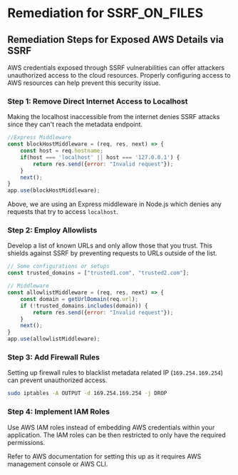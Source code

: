 # Remediation for SSRF_ON_FILES

## Remediation Steps for Exposed AWS Details via SSRF

AWS credentials exposed through SSRF vulnerabilities can offer attackers unauthorized access to the cloud resources. Properly configuring access to AWS resources can help prevent this security issue.

### Step 1: Remove Direct Internet Access to Localhost

Making the localhost inaccessible from the internet denies SSRF attacks since they can't reach the metadata endpoint.

```javascript
//Express Middleware
const blockHostMiddleware = (req, res, next) => {
    const host = req.hostname;
    if(host === 'localhost' || host === '127.0.0.1') {
        return res.send({error: "Invalid request"});
    }
    next();
}
app.use(blockHostMiddleware);
```

Above, we are using an Express middleware in Node.js which denies any requests that try to access `localhost`.

### Step 2: Employ Allowlists

Develop a list of known URLs and only allow those that you trust. This shields against SSRF by preventing requests to URLs outside of the list.

```javascript
// Some configurations or setups 
const trusted_domains = ["trusted1.com", "trusted2.com"];

// Middleware
const allowlistMiddleware = (req, res, next) => {
    const domain = getUrlDomain(req.url);
    if (!trusted_domains.includes(domain)) {
        return res.send({error: "Invalid request"});
    }
    next();
}
app.use(allowlistMiddleware);
``` 

### Step 3: Add Firewall Rules

Setting up firewall rules to blacklist metadata related IP (`169.254.169.254`) can prevent unauthorized access.

```bash
sudo iptables -A OUTPUT -d 169.254.169.254 -j DROP
```

### Step 4: Implement IAM Roles

Use AWS IAM roles instead of embedding AWS credentials within your application. The IAM roles can be then restricted to only have the required permissions.

Refer to AWS documentation for setting this up as it requires AWS management console or AWS CLI.